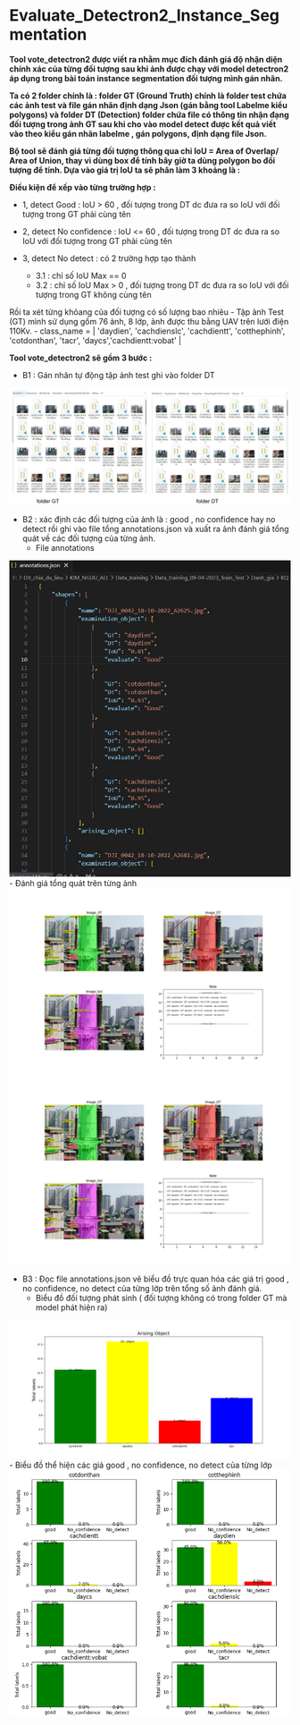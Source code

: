 # Evaluate_Detectron2_Instance_Segmentation
**Tool vote_detectron2 được viết ra nhằm mục đích đánh giá độ nhận diện chính xác của từng đối tượng sau khi ảnh được chạy với model detectron2 áp dụng trong bài toán instance segmentation đối tượng mình gán nhãn.**

**Ta có 2 folder chính là :  folder GT (Ground Truth)  chính là folder test chứa các ảnh test và file gán nhãn định dạng Json (gán bằng tool Labelme kiểu polygons) và folder DT (Detection) folder chứa file có thông tin nhận đạng đối tượng trong ảnh GT sau khi cho vào model detect được kết quả viết vào theo kiểu gán nhãn labelme , gán polygons, định dạng file Json.**

**Bộ tool sẽ đánh giá từng đối tượng thông qua chỉ IoU = Area of Overlap/ Area of Union, thay vì dùng box để tính bây giờ ta dùng polygon bo đối tượng để tính. Dựa vào giá trị IoU ta sẽ phân làm 3 khoảng là :**

**Điều kiện để xếp vào từng trường hợp :**
* 1, detect Good : IoU > 60 , đối tượng trong DT dc đưa ra so IoU với đối tượng trong GT phải cùng tên

* 2, detect No confidence : IoU <= 60 , đối tượng trong DT dc đưa ra so IoU với đối tượng trong GT phải cùng tên

* 3, detect No detect : có 2 trường hợp tạo thành
    - 3.1 : chỉ số IoU Max == 0
    - 3.2 : chỉ số IoU Max > 0 , đối tượng trong DT dc đưa ra so IoU với đối tượng trong GT không cùng tên

Rồi ta xét từng khỏang của đối tượng có số lượng bao nhiêu
    - Tập ảnh Test (GT) mình sử dụng gồm 76  ảnh, 8 lớp, ảnh được thu bằng UAV trên lưới điện 110Kv.
    - class_name = | 'daydien', 'cachdienslc', 'cachdientt', 'cotthephinh', 'cotdonthan', 'tacr', 'daycs','cachdientt:vobat' |

**Tool vote_detectron2 sẽ gồm 3 bước :**

* B1 : Gán nhãn tự động tập ảnh test ghi vào folder DT
<img src="./images/3.jpg">

* B2 : xác định các đối tượng của ảnh là : good , no confidence hay no detect rồi ghi vào file tổng annotations.json và xuất ra ảnh đánh giá tổng quát về các đối tượng của từng ảnh.
     - File annotations
<img src="./images/annotations.jpg">
     - Đánh giá tổng quát trên từng ảnh
<img src="./images/draw1.jpg">

<img src="./images/draw1.jpg">

* B3 : Đọc file annotations.json vẽ biểu đồ trực quan hóa các giá trị good , no confidence, no detect của từng lớp trên tổng số ảnh đánh giá.
     - Biểu đồ đối tượng phát sinh ( đối tượng không có trong folder GT mà model phát hiện ra)
<img src="./images/kq2.png">
     - Biểu đồ thể hiện các giá good , no confidence, no detect của từng lớp
<img src="./images/kq11.png">







